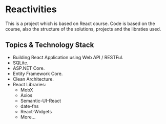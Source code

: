 # Reactivities
This is a project which is based on React course.
Code is based on the course, also the structure of the solutions, projects and the libraties used.

## Topics & Technology Stack
- Building React Application using Web API / RESTFul.
- SQLite.
- ASP.NET Core.
- Entity Framework Core.
- Clean Architecture.
- React Libraries:
  - MobX
  - Axios
  - Semantic-UI-React
  - date-fns
  - React-Widgets
  - More...
  

